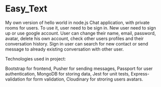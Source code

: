 # Easy_Text
My own version of hello world in node.js
Chat application, with private rooms for users. To use it, user need to be sign in. New user need to sign up or use google account.  User can change their name, email, password, avatar, delete his own account, check other users profiles and their conversation history. Sign in user can search for new contact or send message to already existing conversation with other user.  

Technologies used in project:

Bootstrap for frontend, 
Pusher for sending messages,
Passport  for user authentication, 
MongoDB for storing data,
Jest for unit tests,
Express-validation for form validation,
Cloudinary for stroring users avatars.
